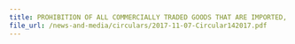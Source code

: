 ```yaml
---
title: PROHIBITION OF ALL COMMERCIALLY TRADED GOODS THAT ARE IMPORTED, EXPORTED, TRANSHIPPED OR BROUGHT IN TRANSIT FROM OR TO THE DEMOCRATIC PEOPLE’S REPUBLIC OF KOREA THROUGH SINGAPORE
file_url: /news-and-media/circulars/2017-11-07-Circular142017.pdf
---
```

